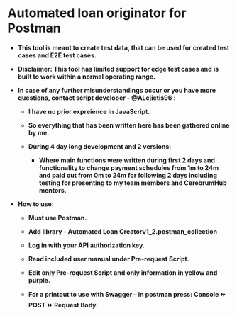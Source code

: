 # Automated loan originator for Postman

- <b>This tool is meant to create test data, that can be used for created test cases and E2E test cases.

- Disclaimer: This tool has limited support for edge test cases and is built to work within a normal operating range.

- In case of any further misunderstandings occur or you have more questions, contact script developer - @ALejietis96 :

  - I have no prior expreience in JavaScript.

  - So everything that has been written here has been gathered online by me. 
  
  - During 4 day long development and 2 versions:
    
    - Where main functions were written during first 2 days and functionality to change payment schedules from 1m to 24m and paid out from 0m to 24m for following 2 days including testing for presenting to my team members and CerebrumHub mentors.</b>

- <b>How to use:

  - Must use Postman.

  - Add library - Automated Loan Creatorv1_2.postman_collection

  - Log in with your API authorization key.

  - Read included user manual under Pre-request Script.
  
  - Edit only Pre-request Script and only information in yellow and purple.

  - For a printout to use with Swagger – in postman press: Console  :fast_forward:  POST :fast_forward: Request Body.
